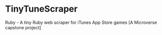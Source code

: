 # TinyTuneScraper
Ruby - A tiny Ruby web scraper for iTunes App Store games [A Microverse capstone project]
